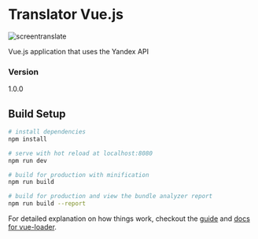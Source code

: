 # Translator Vue.js
![screentranslate](https://user-images.githubusercontent.com/13301795/29872125-8db76514-8d8e-11e7-8a06-017ca391b424.jpg)


Vue.js application that uses the Yandex API

### Version
1.0.0

## Build Setup

``` bash
# install dependencies
npm install

# serve with hot reload at localhost:8080
npm run dev

# build for production with minification
npm run build

# build for production and view the bundle analyzer report
npm run build --report
```

For detailed explanation on how things work, checkout the [guide](http://vuejs-templates.github.io/webpack/) and [docs for vue-loader](http://vuejs.github.io/vue-loader).
